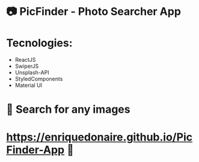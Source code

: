 #  📷 PicFinder - Photo Searcher App

# Tecnologies: 

- ReactJS <br/>
- SwiperJS <br/>
- Unsplash-API <br/>
- StyledComponents <br/>
- Material UI <br/>

# 🔎 Search for any images

# https://enriquedonaire.github.io/PicFinder-App  🔎 

